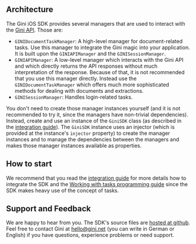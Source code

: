Architecture
------------

The Gini iOS SDK provides several managers that are used to interact with the 
[Gini API](http://developer.gini.net/gini-api/html/index.html). Those are:

- `GINIDocumentTaskManager`: A high-level manager for document-related tasks. Use this manager to integrate the Gini
  magic into your application. It is built upon the `GINIAPIManager` and the `GINISessionManager`.
- `GINIAPIManager`: A low-level manager which interacts with the Gini API and which directly returns the API responses
  without much interpretation of the response. Because of that, it is not recommended that you use this manager
  directly. Instead use the `GINIDocumentTaskManager` which offers much more sophisticated methods for dealing with
  documents and extractions.
- `GINISessionManager`: Handles login-related tasks.

You don't need to create those manager instances yourself (and it is not recommended to try it, since the managers have
non-trivial dependencies). Instead, create and use an instance of the `GiniSDK` class (as
described in the [integration guide](docs/1.%20Integration%20Guide.html)). The `GiniSDK` instance uses an injector (which
is provided at the instance's `injector` property) to create the manager instances and to manage the dependencies
between the managers and makes those manager instances available as properties.


How to start
------------

We recommend that you read the [integration guide](docs/1.%20Integration%20Guide.html) for more details how to
integrate the SDK and the [Working with tasks programming guide](docs/2.%20Working%20with%20tasks.html) since the SDK
makes heavy use of the concept of tasks.


Support and Feedback
--------------------

We are happy to hear from you. The SDK's source files are [hosted at github](https://github.com/gini/gini-sdk-ios). Feel
free to contact Gini at hello@gini.net (you can write in German or English) if you have questions, experience problems
or need support.

